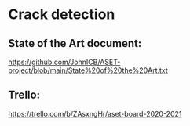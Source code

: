 # Crack detection

## State of the Art document:
https://github.com/JohnICB/ASET-project/blob/main/State%20of%20the%20Art.txt

## Trello: 
https://trello.com/b/ZAsxngHr/aset-board-2020-2021
